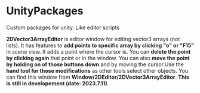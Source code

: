 # UnityPackages
Custom packages for unity. Like editor scripts

**2DVector3ArrayEditor** is editor window for editing vector3 arrays (not lists). It has features to **add points to specific array by clicking "o" or "F15"** in scene view. It adds a point where the cursor is. You can **delete the point by clicking again** that point or in the window. You can also **move the point by holding on of those buttons down** and by moving the cursor.Use the **hand tool for those modifications** as other tools select other objects. You can find this window from **Window/2DEditor/2DVector3ArrayEditor**. **This is still in developement (date: 2023.7.11)**. 
